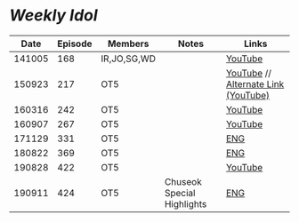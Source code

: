 # _Weekly Idol_

| Date   | Episode | Members     | Notes                      | Links                                                                                               |
|--------|---------|-------------|----------------------------|-----------------------------------------------------------------------------------------------------|
| 141005 | 168     | IR,JO,SG,WD |                            | [YouTube](https://youtu.be/jbcs8YbcUMo)                                                             |
| 150923 | 217     | OT5         |                            | [YouTube](https://youtu.be/4dPBlYKDKmo) // [Alternate Link \(YouTube\)](https://youtu.be/00ijFRUIJ14) |
| 160316 | 242     | OT5         |                            | [YouTube](https://youtu.be/BQhHewjZ9Tc)                                                             |
| 160907 | 267     | OT5         |                            | [YouTube](https://youtu.be/gG_JFfHLcPU)                                                             |
| 171129 | 331     | OT5         |                            | [ENG](https://revelupsubs.com/2017/11/29/eng-171129-red-velvet-weekly-idol/)                        |
| 180822 | 369     | OT5         |                            | [ENG](http://kshow123.net/show/weekly-idol/episode-369.html)                                        |
| 190828 | 422     | OT5         |                            | [YouTube](https://youtu.be/u58fcyHXRFs)                                                             |
| 190911 | 424     | OT5         | Chuseok Special Highlights | [ENG](http://kshow123.net/show/weekly-idol/episode-424.html)                                        |